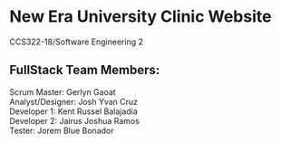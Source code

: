 # New Era University Clinic Website  
CCS322-18/Software Engineering 2  
## FullStack Team Members: 
Scrum Master: Gerlyn Gaoat  
Analyst/Designer: Josh Yvan Cruz  
Developer 1: Kent Russel Balajadia  
Developer 2: Jairus Joshua Ramos  
Tester: Jorem Blue Bonador  

